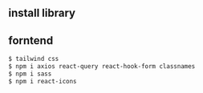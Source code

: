 ## install library

## forntend

```bash
$ tailwind css
$ npm i axios react-query react-hook-form classnames
$ npm i sass
$ npm i react-icons
```
